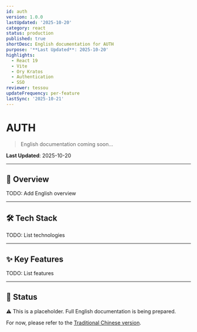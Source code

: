 ```yaml
---
id: auth
version: 1.0.0
lastUpdated: '2025-10-20'
category: react
status: production
published: true
shortDesc: English documentation for AUTH
purpose: '**Last Updated**: 2025-10-20'
highlights:
  - React 19
  - Vite
  - Ory Kratos
  - Authentication
  - SSO
reviewer: tessou
updateFrequency: per-feature
lastSync: '2025-10-21'
---
```


# AUTH

> English documentation coming soon...

**Last Updated**: 2025-10-20

---

## 🎯 Overview

TODO: Add English overview

---

## 🛠️ Tech Stack

TODO: List technologies

---

## ✨ Key Features

TODO: List features

---

## 📝 Status

⚠️ This is a placeholder. Full English documentation is being prepared.

For now, please refer to the [Traditional Chinese version](../zh-TW/AUTH.md).
